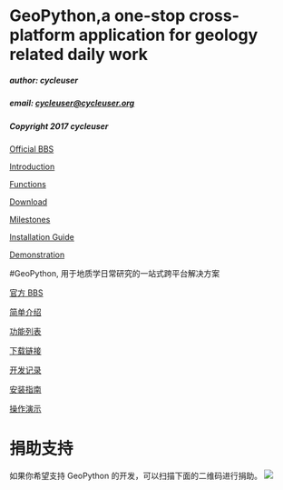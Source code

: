 # GeoPython,a one-stop cross-platform application for geology related daily work

##### author: cycleuser
##### email: cycleuser@cycleuser.org
##### Copyright 2017 cycleuser

[Official BBS](http://bbs.geopython.com/)

[Introduction](https://github.com/chinageology/GeoPython/wiki/Introduction)

[Functions](https://github.com/chinageology/GeoPython/wiki/Functions)

[Download](https://github.com/chinageology/GeoPython/wiki/Download)

[Milestones](https://github.com/chinageology/GeoPython/wiki/Milestones)

[Installation Guide](https://github.com/chinageology/GeoPython/wiki/Installation)


[Demonstration](https://github.com/chinageology/GeoPython/wiki/Demonstration)

#GeoPython, 用于地质学日常研究的一站式跨平台解决方案

[官方 BBS](http://bbs.geopython.com/)

[简单介绍](https://github.com/chinageology/GeoPython/wiki/%E7%AE%80%E5%8D%95%E4%BB%8B%E7%BB%8D)

[功能列表](https://github.com/chinageology/GeoPython/wiki/%E5%8A%9F%E8%83%BD%E5%88%97%E8%A1%A8)

[下载链接](https://github.com/chinageology/GeoPython/wiki/Download)

[开发记录](https://github.com/chinageology/GeoPython/wiki/%E5%BC%80%E5%8F%91%E8%AE%B0%E5%BD%95)

[安装指南](https://github.com/chinageology/GeoPython/wiki/%E5%AE%89%E8%A3%85%E6%8C%87%E5%8D%97)


[操作演示](https://github.com/chinageology/GeoPython/wiki/%E4%BD%BF%E7%94%A8%E6%BC%94%E7%A4%BA)



# 捐助支持

如果你希望支持 GeoPython 的开发，可以扫描下面的二维码进行捐助。
![](https://raw.githubusercontent.com/chinageology/GeoPython/master/img/WeChatQrCode.png)
